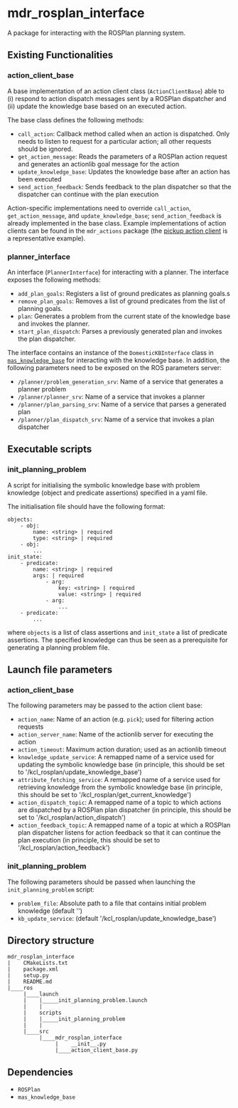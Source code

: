 # mdr_rosplan_interface

A package for interacting with the ROSPlan planning system.

## Existing Functionalities

### action_client_base

A base implementation of an action client class (`ActionClientBase`) able to (i) respond to action dispatch messages sent by a ROSPlan dispatcher and (ii) update the knowledge base based on an executed action.

The base class defines the following methods:
* `call_action`: Callback method called when an action is dispatched. Only needs to listen to request for a particular action; all other requests should be ignored.
* `get_action_message`: Reads the parameters of a ROSPlan action request and generates an actionlib goal message for the action
* `update_knowledge_base`: Updates the knowledge base after an action has been executed
* `send_action_feedback`: Sends feedback to the plan dispatcher so that the dispatcher can continue with the plan execution

Action-specific implementations need to override `call_action`, `get_action_message`, and `update_knowledge_base`; `send_action_feedback` is already implemented in the base class. Example implementations of action clients can be found in the `mdr_actions` package (the [pickup action client](../mdr_actions/mdr_manipulation_actions/mdr_pickup_action/ros/scripts/pickup_client) is a representative example).

### planner_interface

An interface (`PlannerInterface`) for interacting with a planner. The interface exposes the following methods:
* `add_plan_goals`: Registers a list of ground predicates as planning goals.s
* `remove_plan_goals`: Removes a list of ground predicates from the list of planning goals.
* `plan`: Generates a problem from the current state of the knowledge base and invokes the planner.
* `start_plan_dispatch`: Parses a previously generated plan and invokes the plan dispatcher.

The interface contains an instance of the `DomesticKBInterface` class in [`mas_knowledge_base`](https://github.com/b-it-bots/mas_knowledge_base) for interacting with the knowledge base. In addition, the following parameters need to be exposed on the ROS parameters server:
* `/planner/problem_generation_srv`: Name of a service that generates a planner problem
* `/planner/planner_srv`: Name of a service that invokes a planner
* `/planner/plan_parsing_srv`: Name of a service that parses a generated plan
* `/planner/plan_dispatch_srv`: Name of a service that invokes a plan dispatcher

## Executable scripts

### init_planning_problem

A script for initialising the symbolic knowledge base with problem knowledge (object and predicate assertions) specified in a yaml file.

The initialisation file should have the following format:

```
objects:
    - obj:
        name: <string> | required
        type: <string> | required
    - obj:
        ...
init_state:
    - predicate:
        name: <string> | required
        args: | required
            - arg:
                key: <string> | required
                value: <string> | required
            - arg:
                ...
    - predicate:
        ...
```
where `objects` is a list of class assertions and `init_state` a list of predicate assertions. The specified knowledge can thus be seen as a prerequisite for generating a planning problem file.

## Launch file parameters

### action_client_base

The following parameters may be passed to the action client base:
* ``action_name``: Name of an action (e.g. `pick`); used for filtering action requests
* ``action_server_name``: Name of the actionlib server for executing the action
* ``action_timeout``: Maximum action duration; used as an actionlib timeout
* ``knowledge_update_service``: A remapped name of a service used for updating the symbolic knowledge base (in principle, this should be set to '/kcl_rosplan/update_knowledge_base')
* ``attribute_fetching_service``: A remapped name of a service used for retrieving knowledge from the symbolic knowledge base (in principle, this should be set to '/kcl_rosplan/get_current_knowledge')
* ``action_dispatch_topic``: A remapped name of a topic to which actions are dispatched by a ROSPlan plan dispatcher (in principle, this should be set to '/kcl_rosplan/action_dispatch')
* ``action_feedback_topic``: A remapped name of a topic at which a ROSPlan plan dispatcher listens for action feedback so that it can continue the plan execution (in principle, this should be set to '/kcl_rosplan/action_feedback')

### init_planning_problem

The following parameters should be passed when launching the `init_planning_problem` script:
* ``problem_file``: Absolute path to a file that contains initial problem knowledge (default '')
* ``kb_update_service``: (default '/kcl_rosplan/update_knowledge_base')

## Directory structure

```
mdr_rosplan_interface
|    CMakeLists.txt
|    package.xml
|    setup.py
|    README.md
|____ros
     |____launch
     |    |_____init_planning_problem.launch
     |    |
     |    scripts
     |    |_____init_planning_problem
     |    |
     |____src
          |____mdr_rosplan_interface
               |    __init__.py
               |____action_client_base.py
```

## Dependencies

* `ROSPlan`
* `mas_knowledge_base`
